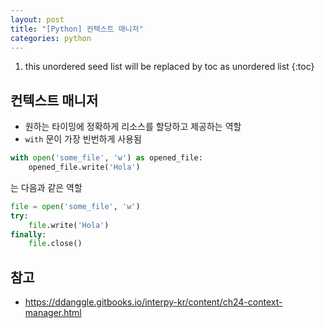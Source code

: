 ```yaml
---
layout: post
title: "[Python] 컨텍스트 매니저"
categories: python
---
```


1. this unordered seed list will be replaced by toc as unordered list
{:toc}

## 컨텍스트 매니저

- 원하는 타이밍에 정확하게 리소스를 할당하고 제공하는 역할
- `with` 문이 가장 빈번하게 사용됨

```python
with open('some_file', 'w') as opened_file:
	opened_file.write('Hola')
```

는 다음과 같은 역할

```python
file = open('some_file', 'w')
try:
	file.write('Hola')
finally:
	file.close()
```

## 참고

- <https://ddanggle.gitbooks.io/interpy-kr/content/ch24-context-manager.html>